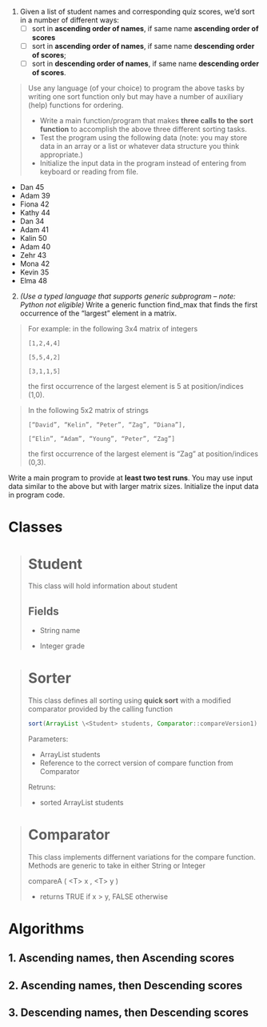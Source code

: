 1. Given a list of student names and corresponding quiz scores, we’d sort in a number of different ways:
   - [ ] sort in **ascending order of names**, if same name **ascending order of scores**
   - [ ] sort in **ascending order of names**, if same name **descending order of scores**;
   - [ ] sort in **descending order of names**, if same name **descending order of scores**.

> Use any language (of your choice) to program the above tasks by writing one sort function only but may have a number of auxiliary (help) functions for ordering.
>
> - Write a main function/program that makes **three calls to the sort function** to accomplish the above three different sorting tasks.
> - Test the program using the following data (note: you may store data in an array or a list or whatever data structure you think appropriate.)
> - Initialize the input data in the program instead of entering from keyboard or reading from file.

- Dan 45
- Adam 39
- Fiona 42
- Kathy 44
- Dan 34
- Adam 41
- Kalin 50
- Adam 40
- Zehr 43
- Mona 42
- Kevin 35
- Elma 48

2. _(Use a typed language that supports generic subprogram – note: Python not eligible)_ Write a generic function find_max that finds the first occurrence of the “largest” element in a matrix.

> For example:
> in the following 3x4 matrix of integers
>
> `[1,2,4,4]`
>
> `[5,5,4,2]`
>
> `[3,1,1,5]`
>
> the first occurrence of the largest element is 5 at position/indices (1,0).

> In the following 5x2 matrix of strings
>
> `[“David”, “Kelin”, “Peter”, “Zag”, “Diana”],`
>
> `[“Elin”, “Adam”, “Young”, “Peter”, “Zag”]`
>
> the first occurrence of the largest element is “Zag” at position/indices (0,3).

Write a main program to provide at **least two test runs**. You may use input data similar to the above but with larger matrix sizes. Initialize the input data in program code.

# **Classes**

> # Student
>
> This class will hold information about student
>
> ## Fields
>
> - String name
>
> - Integer grade

> # Sorter
>
> This class defines all sorting using **quick sort** with a modified comparator provided by the calling function
>
> ```java
> sort(ArrayList \<Student> students, Comparator::compareVersion1)
> ```
>
> Parameters:
>
> - ArrayList students
> - Reference to the correct version of compare function from Comparator
>
> Retruns:
>
> - sorted ArrayList students

> # Comparator
>
> This class implements differnent variations for the compare function. Methods are generic to take in either String or Integer
>
> compareA ( \<T> x , \<T> y )
>
> - returns TRUE if x > y, FALSE otherwise

# **Algorithms**

## 1. Ascending names, then Ascending scores

>

## 2. Ascending names, then Descending scores

## 3. Descending names, then Descending scores

```

```
